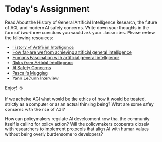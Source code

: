 # Today's Assignment

Read About the History of General Artificial Intelligence Research, the future of AGI, and modern AI safety concerns. Write down your thoughts in the form of two-three questions you would ask your classmates. Please review the following resources:

* [History of Artificial Intelligence](http://sitn.hms.harvard.edu/flash/2017/history-artificial-intelligence/)
* [How far-are we from achieving artificial general intelligence](https://www.forbes.com/sites/cognitiveworld/2019/06/10/how-far-are-we-from-achieving-artificial-general-intelligence/#e8aa1876dc4d)
* [Humans Fascination with artificial general intellgience](https://www.informationweek.com/big-data/ai-machine-learning/humans-fascination-with-artificial-general-intelligence/a/d-id/1334885) 
* [Risks from Articial Intelligence](https://www.cser.ac.uk/research/risks-from-artificial-intelligence/) 
* [AI Safety Concerns](https://www.vox.com/future-perfect/2019/1/9/18174081/fhi-govai-ai-safety-american-public-worried-ai-catastrophe)
* [Pascal's Mugging](https://www.youtube.com/watch?v=JRuNA2eK7w0)
* [Yann LeCunn Interview](https://www.youtube.com/watch?v=SGSOCuByo24)

Enjoy!  :coffee:

If we acheive AGI what would be the ethics of how it would be treated, strictly as a computer or as an actual thinking being?
What are some safey conserns with the rise of AGI?


 How can policymakers  regulate AI development now that the community itself is calling for policy action? 
 Will the policymakers cooperate closely with researchers to implement protocols that align AI with human values without being overly burdensome to developers?